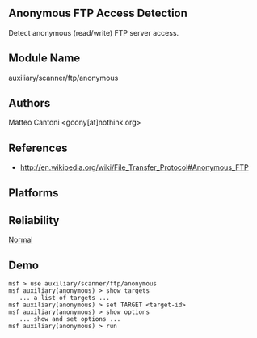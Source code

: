 ## Anonymous FTP Access Detection

Detect anonymous (read/write) FTP server access.


## Module Name
auxiliary/scanner/ftp/anonymous

## Authors
Matteo Cantoni <goony[at]nothink.org>


## References
* http://en.wikipedia.org/wiki/File_Transfer_Protocol#Anonymous_FTP




## Platforms


## Reliability
[Normal](https://github.com/rapid7/metasploit-framework/wiki/Exploit-Ranking)

## Demo

```
msf > use auxiliary/scanner/ftp/anonymous
msf auxiliary(anonymous) > show targets
   ... a list of targets ...
msf auxiliary(anonymous) > set TARGET <target-id>
msf auxiliary(anonymous) > show options
   ... show and set options ...
msf auxiliary(anonymous) > run
```
    
    